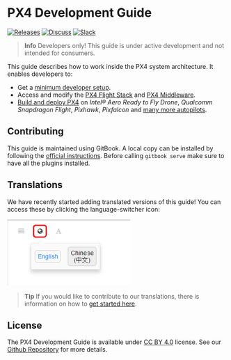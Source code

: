 # PX4 Development Guide

[![Releases](https://img.shields.io/github/release/PX4/Firmware.svg)](https://github.com/PX4/Firmware/releases) [![Discuss](https://img.shields.io/badge/discuss-px4-ff69b4.svg)](http://discuss.px4.io/) [![Slack](https://px4-slack.herokuapp.com/badge.svg)](http://slack.px4.io) 

> **Info** Developers only! This guide is under active development and not intended for consumers.

This guide describes how to work inside the PX4 system architecture. It enables developers to:

* Get a [minimum developer setup](setup/config_initial.md).
* Access and modify the [PX4 Flight Stack](concept/flight_stack.md) and [PX4 Middleware](concept/middleware.md).
* [Build and deploy PX4](setup/building_px4.md) on *Intel® Aero Ready to Fly Drone*, *Qualcomm Snapdragon Flight*, *Pixhawk*, *Pixfalcon* and [many more autopilots](https://docs.px4.io/en/flight_controller/).

## Contributing

This guide is maintained using GitBook. A local copy can be installed by following the [official instructions](https://toolchain.gitbook.com/setup.html). Before calling `gitbook serve` make sure to have all the plugins installed.

## Translations

We have recently started adding translated versions of this guide! You can access these by clicking the language-switcher icon:

![Gitbook Language Selector](../assets/gitbook/gitbook_language_selector.png)

> **Tip** If you would like to contribute to our translations, there is information on how to [get started here](https://github.com/PX4/px4_user_guide#translation).


## License

The PX4 Development Guide is available under [CC BY 4.0](https://creativecommons.org/licenses/by/4.0/) license. See our [Github Repository](https://github.com/PX4/Devguide) for more details.
